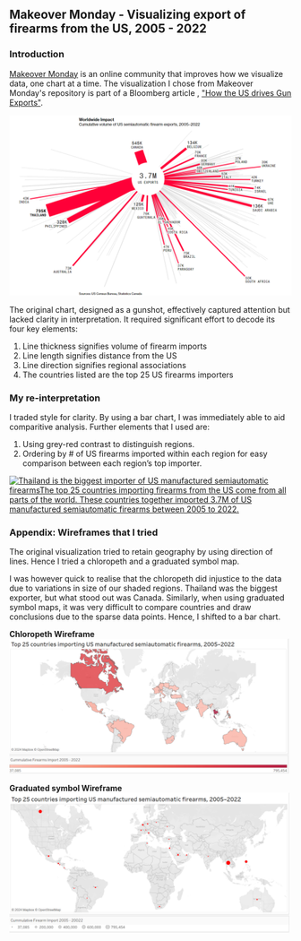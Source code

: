 ## Makeover Monday - Visualizing export of firearms from the US, 2005 - 2022

### Introduction

[Makeover Monday](https://makeovermonday.co.uk/) is an online community that improves how we visualize data, one chart at a time. The visualization I chose from Makeover Monday's repository is part of a Bloomberg article , ["How the US drives Gun Exports"](https://www.bloomberg.com/graphics/2023-us-made-gun-exports-shootings-violence-sig-sauer/).

<img src="US Gun Exports.png" width="700"/>  
     
     
       
The original chart, designed as a gunshot, effectively captured attention but lacked clarity in interpretation. It required significant effort to decode its four key elements:

1. Line thickness signifies volume of firearm imports
2. Line length signifies distance from the US
3. Line direction signifies regional associations
4. The countries listed are the top 25 US firearms importers


### My re-interpretation  
I traded style for clarity. By using a bar chart, I was immediately able to aid comparitive analysis. Further elements that I used are:  
1. Using grey-red contrast to distinguish regions.  
2. Ordering by # of US firearms imported within each region for easy comparison between each region’s top importer.  
  
  
<div class='tableauPlaceholder' id='viz1726695445862' style='position: relative'><noscript><a href='#'><img alt='Thailand is the biggest importer of US manufactured semiautomatic firearmsThe top 25 countries importing firearms from the US come from all parts of the world. These countries together imported 3.7M of US manufactured semiautomatic firearms between 2005 to 2022. ' src='https:&#47;&#47;public.tableau.com&#47;static&#47;images&#47;Fi&#47;FirearmExports&#47;barchartColor&#47;1_rss.png' style='border: none' /></a></noscript><object class='tableauViz'  style='display:none;'><param name='host_url' value='https%3A%2F%2Fpublic.tableau.com%2F' /> <param name='embed_code_version' value='3' /> <param name='site_root' value='' /><param name='name' value='FirearmExports&#47;barchartColor' /><param name='tabs' value='no' /><param name='toolbar' value='yes' /><param name='static_image' value='https:&#47;&#47;public.tableau.com&#47;static&#47;images&#47;Fi&#47;FirearmExports&#47;barchartColor&#47;1.png' /> <param name='animate_transition' value='yes' /><param name='display_static_image' value='yes' /><param name='display_spinner' value='yes' /><param name='display_overlay' value='yes' /><param name='display_count' value='yes' /><param name='language' value='en-US' /></object></div>
<script type='text/javascript'>
  var divElement = document.getElementById('viz1726695445862');
  var vizElement = divElement.getElementsByTagName('object')[0];
  vizElement.style.width='100%';vizElement.style.height=(divElement.offsetWidth*0.75)+'px';
  var scriptElement = document.createElement('script');
  scriptElement.src = 'https://public.tableau.com/javascripts/api/viz_v1.js';
  vizElement.parentNode.insertBefore(scriptElement, vizElement);
</script>
    
    
    
### Appendix: Wireframes that I tried  
The original visualization tried to retain geography by using direction of lines. Hence I tried a chloropeth and a graduated symbol map.  
  
I was however quick to realise that the chloropeth did injustice to the data due to variations in size of our shaded regions. Thailand was the biggest exporter, but what stood out was Canada. Similarly, when using graduated symbol maps, it was very difficult to compare countries and draw conclusions due to the sparse data points. Hence, I shifted to a bar chart.
    
**Chloropeth Wireframe**  
<img src="gun_export_chloropeth_wireframe.png" width="500"/>
  
**Graduated symbol Wireframe**  
<img src="gun_export_graduated_symbol_wireframe.png" width="500"/>
